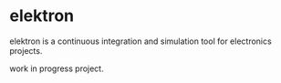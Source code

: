 # elektron
elektron is a continuous integration and simulation tool for electronics projects.

work in progress project.
